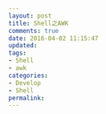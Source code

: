 ```yaml
---
layout: post
title: Shell之AWK
comments: true
date: 2016-04-02 11:15:47
updated:
tags:
- Shell
- awk
categories:
- Develop
- Shell
permalink:
---
```

